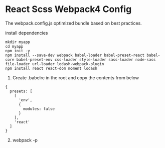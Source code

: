 # React Scss Webpack4 Config
The webpack.config.js optimized bundle based on best practices.

install dependencies

```
mkdir myapp
cd myapp
npm init -y
npm install --save-dev webpack babel-loader babel-preset-react babel-core babel-preset-env css-loader style-loader sass-loader node-sass file-loader url-loader lodash-webpack-plugin
npm install react react-dom moment lodash
```

1. Create .babelrc in the root and copy the contents from below

```
{
  presets: [
    [
      'env',
      {
        modules: false
      }
    ],
    'react'
  ]
}
```

2. webpack -p

